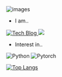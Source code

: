 <img src="https://github.com/cukminseo/cukminseo/assets/75977640/0283e7d4-d2af-42c6-bbc3-003e816e3004" alt="images">
<ul>
    <li>I am..</li>
</ul>
<p>
    <a href="https://velog.io/@kms39273">
        <img src="https://img.shields.io/badge/Tech%20Blog-11B48A?style=flat-square&logo=Velog&logoColor=white" alt="Tech Blog">
    </a>
    <a href="https://blog.naver.com/def__init__">
         <img src="https://img.shields.io/badge/Blog(diary)-03C75A?style=flat-square&logo=Naver&logoColor=white&link=https://blog.naver.com/def__init__"/>
    </a>

</p>

<ul>
  <li>Interest in..</li>
</ul>
<p>
    <img src="https://img.shields.io/badge/Python-3776AB?style=for-the-badge&logo=Python&logoColor=white" alt="Python">
    <img src="https://img.shields.io/badge/Pytorch-EE4C2C?style=for-the-badge&logo=Pytorch&logoColor=white" alt="Pytorch">
</p>
<a href="https://github.com/cukminseo/cukminseo">
    <img src="https://github-readme-stats.vercel.app/api/top-langs/?username=cukminseo&langs_count=3" alt="Top Langs">
</a>
